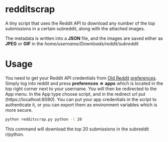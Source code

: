 # redditscrap

A tiny script that uses the Reddit API to download any number of the top submissions in a certain subreddit, along with the attached images.

The metadata is written into a **JSON** file, and the images are saved either as **JPEG** or **GIF** in the *home/username/Downloads/reddit/subreddit*

# Usage

You need to get your Reddit API credentials from [Old Reddit](https://old.reddit.com) [preferences](https://old.reddit.com/prefs/apps/). 
Simply log into reddit and press **preferences** **=>** **apps** which is located in the top right corner next to your username. 
You will then be redirected to the App menu. In the App type choose script, and in the redirect url put (https://localhost:8080). 
You can put your app credentials in the script to authenticate it, or you can export them as environment variables which is more secure.

```bash
python redditscrap.py python -l 20
```
This command will download the top 20 submissions in the subreddit r/python. 
